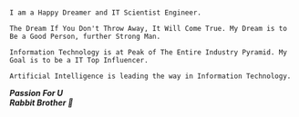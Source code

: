 <br>

```
I am a Happy Dreamer and IT Scientist Engineer.

The Dream If You Don't Throw Away, It Will Come True. My Dream is to Be a Good Person, further Strong Man.

Information Technology is at Peak of The Entire Industry Pyramid. My Goal is to be a IT Top Influencer.

Artificial Intelligence is leading the way in Information Technology.
```


***Passion For U***
<br>
***Rabbit Brother 🐾***

